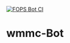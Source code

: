 [![FOPS Bot CI](https://github.com/KenwoodFox/WMMC-Bot/actions/workflows/fops_bot-ci.yml/badge.svg)](https://github.com/KenwoodFox/WMMC-Bot/actions/workflows/fops_bot-ci.yml)

# wmmc-Bot
